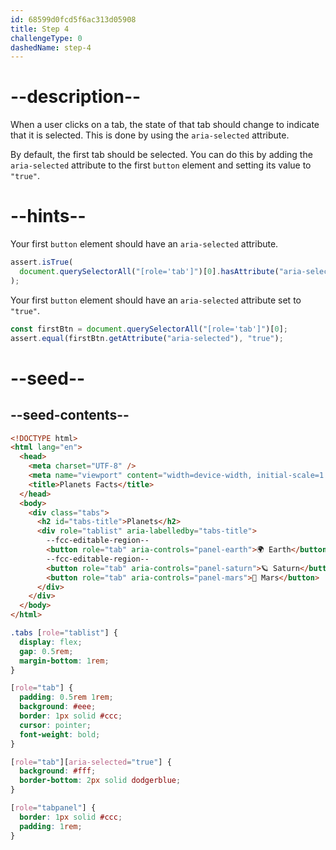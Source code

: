 ```yaml
---
id: 68599d0fcd5f6ac313d05908
title: Step 4
challengeType: 0
dashedName: step-4
---
```


# --description--

When a user clicks on a tab, the state of that tab should change to indicate that it is selected. This is done by using the `aria-selected` attribute.

By default, the first tab should be selected. You can do this by adding the `aria-selected` attribute to the first `button` element and setting its value to `"true"`.

# --hints--

Your first `button` element should have an `aria-selected` attribute.

```js
assert.isTrue(
  document.querySelectorAll("[role='tab']")[0].hasAttribute("aria-selected")
);
```

Your first `button` element should have an `aria-selected` attribute set to `"true"`.

```js
const firstBtn = document.querySelectorAll("[role='tab']")[0];
assert.equal(firstBtn.getAttribute("aria-selected"), "true");
```

# --seed--

## --seed-contents--

```html
<!DOCTYPE html>
<html lang="en">
  <head>
    <meta charset="UTF-8" />
    <meta name="viewport" content="width=device-width, initial-scale=1.0" />
    <title>Planets Facts</title>
  </head>
  <body>
    <div class="tabs">
      <h2 id="tabs-title">Planets</h2>
      <div role="tablist" aria-labelledby="tabs-title">
        --fcc-editable-region--
        <button role="tab" aria-controls="panel-earth">🌍 Earth</button>
        --fcc-editable-region--
        <button role="tab" aria-controls="panel-saturn">🪐 Saturn</button>
        <button role="tab" aria-controls="panel-mars">🔴 Mars</button>
      </div>
    </div>
  </body>
</html>
```

```css
.tabs [role="tablist"] {
  display: flex;
  gap: 0.5rem;
  margin-bottom: 1rem;
}

[role="tab"] {
  padding: 0.5rem 1rem;
  background: #eee;
  border: 1px solid #ccc;
  cursor: pointer;
  font-weight: bold;
}

[role="tab"][aria-selected="true"] {
  background: #fff;
  border-bottom: 2px solid dodgerblue;
}

[role="tabpanel"] {
  border: 1px solid #ccc;
  padding: 1rem;
}
```
